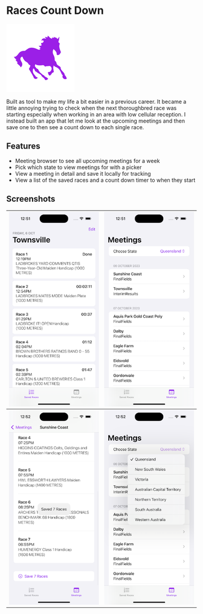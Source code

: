 # Races Count Down

![Alt text](/Screenshots/App_Icon.png?raw=true "App Icon")

Built as tool to make my life a bit easier in a previous career. It became a little annoying trying to check when the next thoroughbred race was starting especially when working in an area with low cellular reception. I instead built an app that let me look at the upcoming meetings and then save one to then see a count down to each single race.

## Features
 - Meeting browser to see all upcoming meetings for a week
 - Pick which state to view meetings for with a picker
 - View a meeting in detail and save it locally for tracking
 - View a list of the saved races and a count down timer to when they start

## Screenshots
| ![Alt text](/Screenshots/Home_Screen.png?raw=true "Home Screen") | ![Alt text](/Screenshots/Meeting_Browser_Screen.png?raw=true "Meeting Browser") |
|--|--|
| ![Alt text](/Screenshots/Meeting_Detail_Saved_Message.png?raw=true "Meeting Detail Screen") |![Alt text](/Screenshots/Meeting_Browser_State_Picker.png?raw=true "State Picker")  |
